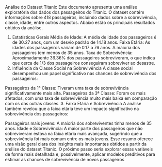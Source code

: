 Análise do Dataset Titanic
Este documento apresenta uma análise exploratória dos dados dos passageiros do Titanic. O dataset contém informações sobre 418 passageiros, incluindo dados sobre a sobrevivência, classe, idade, entre outros aspectos. Abaixo estão os principais resultados obtidos da análise.

1. Estatísticas Gerais
Média de Idade: A média de idade dos passageiros é de 30.27 anos, com um desvio padrão de 14.18 anos.
Faixa Etária: As idades dos passageiros variam de 0.17 a 76 anos. A maioria dos passageiros tem menos de 35 anos.
Taxa de Sobrevivência: Aproximadamente 36.36% dos passageiros sobreviveram, o que indica que cerca de 1/3 dos passageiros conseguiram sobreviver ao desastre.
2. Influência da Classe Social na Sobrevivência
A classe social desempenhou um papel significativo nas chances de sobrevivência dos passageiros:

Passageiros da 1ª Classe: Tiveram uma taxa de sobrevivência significativamente mais alta.
Passageiros da 3ª Classe: Foram os mais afetados, com uma taxa de sobrevivência muito mais baixa em comparação com os das outras classes.
3. Faixa Etária e Sobrevivência
A análise também revelou que a faixa etária teve um impacto significativo na sobrevivência dos passageiros:

Passageiros mais jovens: A maioria dos sobreviventes tinha menos de 35 anos.
Idade e Sobrevivência: A maior parte dos passageiros que não sobreviveram estava na faixa etária mais avançada, sugerindo que a sobrevivência foi mais comum entre os mais jovens.
Esse resumo oferece uma visão geral clara dos insights mais importantes obtidos a partir da análise do dataset Titanic. O próximo passo seria explorar essas variáveis de forma mais detalhada e, possivelmente, aplicar modelos preditivos para estimar as chances de sobrevivência de novos passageiros.